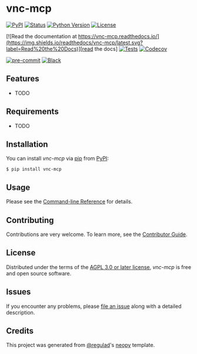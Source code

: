 # vnc-mcp

[![PyPI](https://img.shields.io/pypi/v/vnc-mcp.svg)][pypi status]
[![Status](https://img.shields.io/pypi/status/vnc-mcp.svg)][pypi status]
[![Python Version](https://img.shields.io/pypi/pyversions/vnc-mcp)][pypi status]
[![License](https://img.shields.io/pypi/l/vnc-mcp)][license]

[![Read the documentation at https://vnc-mcp.readthedocs.io/](https://img.shields.io/readthedocs/vnc-mcp/latest.svg?label=Read%20the%20Docs)][read the docs]
[![Tests](https://github.com/regulad/vnc-mcp/workflows/Tests/badge.svg)][tests]
[![Codecov](https://codecov.io/gh/regulad/vnc-mcp/branch/main/graph/badge.svg)][codecov]

[![pre-commit](https://img.shields.io/badge/pre--commit-enabled-brightgreen?logo=pre-commit&logoColor=white)][pre-commit]
[![Black](https://img.shields.io/badge/code%20style-black-000000.svg)][black]

[pypi status]: https://pypi.org/project/vnc-mcp/
[read the docs]: https://vnc-mcp.readthedocs.io/
[tests]: https://github.com/regulad/vnc-mcp/actions?workflow=Tests
[codecov]: https://app.codecov.io/gh/regulad/vnc-mcp
[pre-commit]: https://github.com/pre-commit/pre-commit
[black]: https://github.com/psf/black

## Features

- TODO

## Requirements

- TODO

## Installation

You can install _vnc-mcp_ via [pip] from [PyPI]:

```console
$ pip install vnc-mcp
```

## Usage

Please see the [Command-line Reference] for details.

## Contributing

Contributions are very welcome.
To learn more, see the [Contributor Guide].

## License

Distributed under the terms of the [AGPL 3.0 or later license][license],
_vnc-mcp_ is free and open source software.

## Issues

If you encounter any problems,
please [file an issue] along with a detailed description.

## Credits

This project was generated from [@regulad]'s [neopy] template.

[@regulad]: https://github.com/regulad
[pypi]: https://pypi.org/
[neopy]: https://github.com/regulad/cookiecutter-neopy
[file an issue]: https://github.com/regulad/vnc-mcp/issues
[pip]: https://pip.pypa.io/

<!-- github-only -->

[license]: https://github.com/regulad/vnc-mcp/blob/main/LICENSE
[contributor guide]: https://github.com/regulad/vnc-mcp/blob/main/CONTRIBUTING.md
[command-line reference]: https://vnc-mcp.readthedocs.io/en/latest/usage.html
